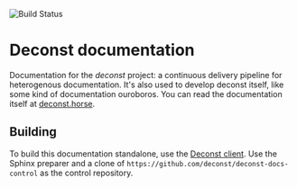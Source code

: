 ![Build Status](https://build.deconst.horse/deconst/deconst-docs/badge?branch=master)

# Deconst documentation

Documentation for the *deconst* project: a continuous delivery pipeline for heterogenous documentation. It's also used to develop deconst itself, like some kind of documentation ouroboros. You can read the documentation itself at [deconst.horse](https://deconst.horse/).

## Building

To build this documentation standalone, use the [Deconst client](https://github.com/deconst/client). Use the Sphinx preparer and a clone of `https://github.com/deconst/deconst-docs-control` as the control repository.

